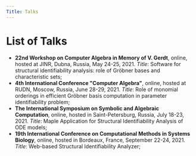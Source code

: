 ```yaml
---
Title: Talks
---
```


# List of Talks

- __22nd Workshop on Computer Algebra in Memory of V. Gerdt__, online, hosted at JINR, Dubna, Russia, May 24-25, 2021. _Title_: Software for structural identifiability analysis: role of Gröbner bases and characteristic sets;
- __4th International Conference "Computer Algebra"__, online, hosted at RUDN, Moscow, Russia, June 28-29, 2021. _Title_: Role of monomial orderings in efficient Gröbner basis computation in parameter identifiability problem;
- __The International Symposium on Symbolic and Algebraic Computation__, online, hosted in Saint-Petersburg, Russia, July 18-23, 2021. _Title_: Maple Application for Structural Identifiability Analysis of ODE models;
- __19th International Conference on Computational Methods in Systems Biology__, online, hosted in Bordeaux, France, September 22-24, 2021. _Title_: Web-based Structural Identifiability Analyzer;